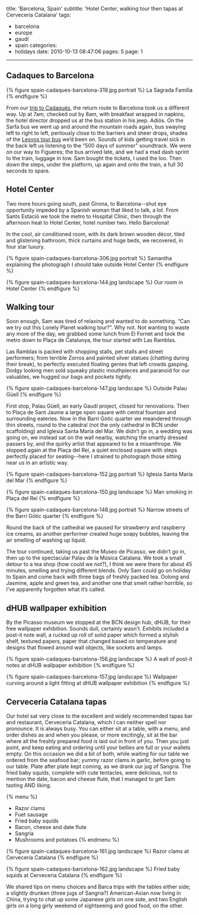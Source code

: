 title: 'Barcelona, Spain'
subtitle: 'Hotel Center, walking tour then tapas at Cerveceria Catalana'
tags:
  - barcelona
  - europe
  - gaudí
  - spain
categories:
  - holidays
date: 2010-10-13 08:47:06
pages: 5
page: 1
---

## Cadaques to Barcelona

{% figure spain-cadaques-barcelona-319.jpg portrait %}
La Sagrada Família
{% endfigure %}

From our [trip to Cadaqués](/2010/10/cadaques-spain/), the return route to Barcelona took us a different way. Up at 7am, checked out by 8am, with breakfast wrapped in napkins, the hotel director dropped us at the bus station in his jeep. Adiós. On the Sarfa bus we went up and around the mountain roads again, bus swaying left to right to left, perilously close to the barriers and sheer drops, shades of the [Lesvos tour bus](/2008/09/two-weeks-in-molyvos-in-lesbos-greece/4/) we’d been on. Sounds of kids getting travel sick in the back left us listening to the “500 days of summer” soundtrack. We were on our way to Figueres; the bus arrived late, and we had a mad dash sprint to the train, luggage in tow. Sam bought the tickets, I used the loo. Then down the steps, under the platform, up again and onto the train, a full 30 seconds to spare.

## Hotel Center

Two more hours going south, past Girona, to Barcelona--shut eye opportunity impeded by a Spanish woman that liked to talk, a lot. From Sants Estació we took the metro to Hospital Clinic, then through the afternoon heat to Hotel Center, hotel number two. Hello Barcelona!

In the cool, air conditioned room, with its dark brown wooden décor, tiled and glistening bathroom, thick curtains and huge beds, we recovered, in four star luxury.

{% figure spain-cadaques-barcelona-306.jpg portrait %}
Samantha explaining the photograph I should take outside Hotel Center
{% endfigure %}

{% figure spain-cadaques-barcelona-144.jpg landscape %}
Our room in Hotel Center
{% endfigure %}

## Walking tour

Soon enough, Sam was tired of relaxing and wanted to do something. “Can we try out this Lonely Planet walking tour?”. Why not. Not wanting to waste any more of the day, we grabbed some lunch from El Fornet and took the metro down to Plaça de Catalunya, the tour started with Las Ramblas.

Las Ramblas is packed with shopping stalls, pet stalls and street performers; from terrible Zorros and painted silver statues (chatting during their break), to perfectly executed floating genies that left crowds gasping. Dodgy looking men sold squeaky plastic mouthpieces and paranoid for our valuables, we hugged our bags and pockets tightly.

{% figure spain-cadaques-barcelona-147.jpg landscape %}
Outside Palau Güell
{% endfigure %}

First stop, Palau Güell, an early Gaudí project, closed for renovations. Then to Plaça de Sant Jaume a large open square with central fountain and surrounding eateries. Now in the Barri Gòtic quarter we meandered through thin streets, round to the catedral (not the only cathedral in BCN under scaffolding) and Iglesia Santa María del Mar. We didn’t go in, a wedding was going on, we instead sat on the wall nearby, watching the smartly dressed passers by, and the quirky artist that appeared to be a misanthrope. We stopped again at the Plaça del Rei, a quiet enclosed square with steps perfectly placed for seating--here I strained to photograph those sitting near us in an artistic way.

{% figure spain-cadaques-barcelona-152.jpg portrait %}
Iglesia Santa María del Mar
{% endfigure %}

{% figure spain-cadaques-barcelona-150.jpg landscape %}
Man smoking in Plaça del Rei
{% endfigure %}

{% figure spain-cadaques-barcelona-148.jpg portrait %}
Narrow streets of the Barri Gòtic quarter
{% endfigure %}

Round the back of the cathedral we paused for strawberry and raspberry ice creams, as another performer created huge soapy bubbles, leaving the air smelling of washing up liquid.

The tour continued, taking us past the Museo de Picasso, we didn’t go in, then up to the spectacular Palau de la Música Catalana. We took a small detour to a tea shop (how could we not?), I think we were there for about 45 minutes, smelling and trying different blends. Only Sam could go on holiday to Spain and come back with three bags of freshly packed tea. Oolong and Jasmine, apple and green tea, and another one that smelt rather horrible, so I’ve apparently forgotten what it’s called.

## dHUB wallpaper exhibition

By the Picasso museum we stopped at the BCN design hub, dHUB, for their free wallpaper exhibition. Sounds dull, certainly wasn’t. Exhibits included a post-it note wall, a rucked up roll of solid paper which formed a stylish shelf, textured papers, paper that changed based on temperature and designs that flowed around wall objects, like sockets and lamps.

{% figure spain-cadaques-barcelona-156.jpg landscape %}
A wall of post-it notes at dHUB wallpaper exhibition
{% endfigure %}

{% figure spain-cadaques-barcelona-157.jpg landscape %}
Wallpaper curving around a light fitting at dHUB wallpaper exhibition
{% endfigure %}

## Cerveceria Catalana tapas

Our hotel sat very close to the excellent and widely recommended tapas bar and restaurant, Cerveceria Catalana, which I can neither spell nor pronounce. It is always busy. You can either sit at a table, with a menu, and order dishes as and when you please, or more excitingly, sit at the bar where all the freshly prepared food is laid out in front of you. Then you just point, and keep eating and ordering until your bellies are full or your wallets empty. On this occasion we did a bit of both, while waiting for our table we ordered from the seafood bar; yummy razor clams in garlic, before going to our table. Plate after plate kept coming, as we drank our jug of Sangria. The fried baby squids, complete with cute tentacles, were delicious, not to mention the date, bacon and cheese flute, that I managed to get Sam tasting AND liking.

{% menu %}
* Razor clams
* Fuet sausage
* Fried baby squids
* Bacon, cheese and date flute
* Sangria
* Mushrooms and potatoes
{% endmenu %}

{% figure spain-cadaques-barcelona-161.jpg landscape %}
Razor clams at Cerveceria Catalana
{% endfigure %}

{% figure spain-cadaques-barcelona-162.jpg landscape %}
Fried baby squids at Cerveceria Catalana
{% endfigure %}

We shared tips on menu choices and Barca trips with the tables either side; a slightly drunken (three jugs of Sangria?) American-Asian now living in China, trying to chat up some Japanese girls on one side, and two English girls on a long girly weekend of sightseeing and good food, on the other.
